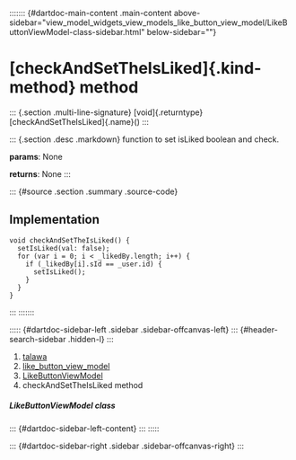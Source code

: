 ::::::: {#dartdoc-main-content .main-content above-sidebar="view_model_widgets_view_models_like_button_view_model/LikeButtonViewModel-class-sidebar.html" below-sidebar=""}
<div>

# [checkAndSetTheIsLiked]{.kind-method} method

</div>

::: {.section .multi-line-signature}
[void]{.returntype} [checkAndSetTheIsLiked]{.name}()
:::

::: {.section .desc .markdown}
function to set isLiked boolean and check.

**params**: None

**returns**: None
:::

::: {#source .section .summary .source-code}
## Implementation

``` language-dart
void checkAndSetTheIsLiked() {
  setIsLiked(val: false);
  for (var i = 0; i < _likedBy.length; i++) {
    if (_likedBy[i].sId == _user.id) {
      setIsLiked();
    }
  }
}
```
:::
:::::::

::::: {#dartdoc-sidebar-left .sidebar .sidebar-offcanvas-left}
::: {#header-search-sidebar .hidden-l}
:::

1.  [talawa](../../index.html)
2.  [like_button_view_model](../../view_model_widgets_view_models_like_button_view_model/)
3.  [LikeButtonViewModel](../../view_model_widgets_view_models_like_button_view_model/LikeButtonViewModel-class.html)
4.  checkAndSetTheIsLiked method

##### LikeButtonViewModel class

::: {#dartdoc-sidebar-left-content}
:::
:::::

::: {#dartdoc-sidebar-right .sidebar .sidebar-offcanvas-right}
:::
